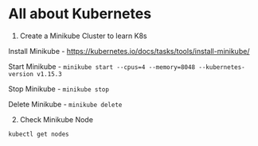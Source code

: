 # All about Kubernetes

1. Create a Minikube Cluster to learn K8s 

Install Minikube - https://kubernetes.io/docs/tasks/tools/install-minikube/

Start Minikube - `minikube start --cpus=4 --memory=8048 --kubernetes-version v1.15.3`

Stop Minikube - `minikube stop`

Delete Minikube - `minikube delete`

2. Check Minikube Node 

`kubectl get nodes`